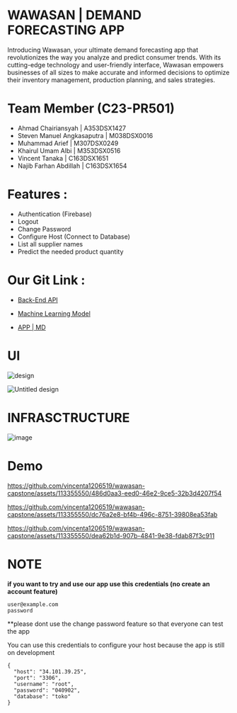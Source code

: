 # WAWASAN | DEMAND FORECASTING APP 

Introducing Wawasan, your ultimate demand forecasting app that revolutionizes the way you analyze and predict consumer trends. With its cutting-edge technology and user-friendly interface, Wawasan empowers businesses of all sizes to make accurate and informed decisions to optimize their inventory management, production planning, and sales strategies.

# Team Member (C23-PR501)

 - Ahmad Chairiansyah         | A353DSX1427
 - Steven Manuel Angkasaputra | M038DSX0016 
 - Muhammad Arief             | M307DSX0249 
 - Khairul Umam Albi          | M353DSX0516 
 - Vincent Tanaka             | C163DSX1651 
 - Najib Farhan Abdillah      | C163DSX1654

# Features :
 - Authentication (Firebase)
 - Logout
 - Change Password
 - Configure Host (Connect to Database)
 - List all supplier names
 - Predict the needed product quantity

# Our Git Link :
 - [Back-End API](https://github.com/vincenta1206519/backend-API-hapi)

 - [Machine Learning Model](https://github.com/kassumanete/wawasan-capstone-ml)

 - [APP | MD](https://github.com/amdryankz/capstone-wawasan-md)


# UI



   ![design](https://github.com/vincenta1206519/wawasan-capstone/assets/113355550/ea8ad938-384d-491d-a4ff-5febdf71104d)


   ![Untitled design](https://github.com/vincenta1206519/wawasan-capstone/assets/113355550/354b5c6a-5610-40cf-bfdc-21eb1fe8d5db)



# INFRASCTRUCTURE

![image](https://github.com/vincenta1206519/wawasan-capstone/assets/113355550/0c344372-f71d-442e-abbb-716c63145cfb)

# Demo

https://github.com/vincenta1206519/wawasan-capstone/assets/113355550/486d0aa3-eed0-46e2-9ce5-32b3d4207f54

https://github.com/vincenta1206519/wawasan-capstone/assets/113355550/dc76a2e8-bf4b-496c-8751-39808ea53fab

https://github.com/vincenta1206519/wawasan-capstone/assets/113355550/dea62b1d-907b-4841-9e38-fdab87f3c911


# **NOTE**

**if you want to try and use our app use this credentials (no create an account feature)**

```
user@example.com
password
```
**please dont use the change password feature so that everyone can test the app

You can use this credentials to configure your host because the app is still on development

```
{
  "host": "34.101.39.25",
  "port": "3306",
  "username": "root",
  "password": "040902",
  "database": "toko"
}
```
